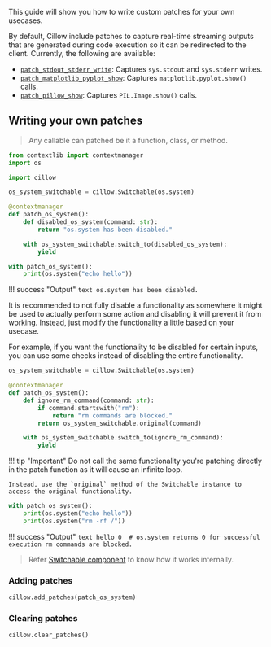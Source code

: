This guide will show you how to write custom patches for your own usecases.

By default, Cillow include patches to capture real-time streaming outputs that are generated during code execution so it can be redirected to the client. Currently, the following are available:

- [`patch_stdout_stderr_write`](../sdk_reference/prebuilt_patches.md#patch_stdout_stderr_write): Captures `sys.stdout` and `sys.stderr` writes.
- [`patch_matplotlib_pyplot_show`](../sdk_reference/prebuilt_patches.md#patch_matplotlib_pyplot_show): Captures `matplotlib.pyplot.show()` calls.
- [`patch_pillow_show`](../sdk_reference/prebuilt_patches.md/#patch_pillow_show): Captures `PIL.Image.show()` calls.


## Writing your own patches

> Any callable can patched be it a function, class, or method.

```python
from contextlib import contextmanager
import os

import cillow

os_system_switchable = cillow.Switchable(os.system)

@contextmanager
def patch_os_system():
    def disabled_os_system(command: str):
        return "os.system has been disabled."

    with os_system_switchable.switch_to(disabled_os_system):
        yield
```

```python
with patch_os_system():
    print(os.system("echo hello"))
```

!!! success "Output"
    ```text
    os.system has been disabled.
    ```

It is recommended to not fully disable a functionality as somewhere it might be used to actually perform some action and disabling it will prevent it from working. Instead, just modify the functionality a little based on your usecase.

For example, if you want the functionality to be disabled for certain inputs, you can use some checks instead of disabling the entire functionality.

```python
os_system_switchable = cillow.Switchable(os.system)

@contextmanager
def patch_os_system():
    def ignore_rm_command(command: str):
        if command.startswith("rm"):
            return "rm commands are blocked."
        return os_system_switchable.original(command)

    with os_system_switchable.switch_to(ignore_rm_command):
        yield
```

!!! tip "Important"
    Do not call the same functionality you're patching directly in the patch function as it will cause an infinite loop.

    Instead, use the `original` method of the Switchable instance to access the original functionality.

```python
with patch_os_system():
    print(os.system("echo hello"))
    print(os.system("rm -rf /"))
```

!!! success "Output"
    ```text
    hello
    0  # os.system returns 0 for successful execution
    rm commands are blocked.
    ```

> Refer [Switchable component](../sdk_reference/switchable.md) to know how it works internally.

### Adding patches

```python
cillow.add_patches(patch_os_system)
```

### Clearing patches

```python
cillow.clear_patches()
```
